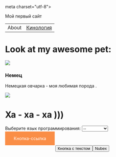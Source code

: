 <!DOCTYPE html>
<html>
 <head>
   meta charset="utf-8">
   <title>Кнопка ссылка</title>
   <style>
	       a.nubex {
	       color: #fff;
	       user-select: none; /* Убираем текстовое выделение */
	       text-decoration: none;	/* Убираем подчеркивание */
       	outline: none; /* Убираем контур вокруг ссылки */
	       background-color: #fa8e47; /* Цвет фона */
	       padding: 1em 2em; /* Отступ от текста до рамки */
	       }
        a.nubex:active {
       	background-color: #ee6206; /* Цвет кнопки при нажатии */
	       }
	       a.nubex:hover {
	       background-color: #f97f2e; /* Цвет кнопки при наведении курсора */
	       }
   </style
    
  <link rel="stylesheet" type="text/css" href="mystyle.css">
   <p>
      Мой первый сайт
  </p>
    <meta http-equiv="Content-Type" content="text/html; charset=windows-1251">
  
   <title>Test  site</title>


  <link rel="stylesheet" href="styles.css">
  <meta charset="utf-8">


</head>

<body>
 
<table border="0" cellpadding="0" cellspacing="0">

  <tbody>

   <tr>

   <td class="menu">About</td>

   <td class="menu"><a href="ii.html">Кинология</a></td>

   </tr>

   </tbody>
</table>
  <h1>Look at my awesome pet:</h1>
  <img class="picture"  src="https://litbro.ru/wp-content/uploads/2019/07/Uhod-za-nemetskoj-ovcharkoj-10.jpg">
  <div name="about">
      <h3 id="pet-name">Немец</h3>
                <p data-type="description">Немецкая овчарка - моя любимая  порода .</p>

  </div>
  <div id="innovation"><img src="https://memoteka.com/images/b/b0/%D0%A1%D0%BE%D0%B1%D0%B0%D0%BA%D0%B0%D1%83%D0%BB%D1%8B%D0%B1%D0%B0%D0%BA%D0%B02.png"></div>
  <div name="about">
	<h1 id="pet-name">   Ха - ха - ха )))</h1>
  <label for="dropdown">Выберите язык программирования:</label>
  <select id="dropdown" class="custom-select">
     <option selected>--</option>
     <option value="1">Python</option>
     <option value="2">Java</option>
     <option value="3">JavaScript</option>
  </select>
	
	
	
   <a href="#" class="nubex">Кнопка-ссылка</a>
 
   <p style="text-align: center"><button>Кнопка с текстом</button><input type="button" name="nubex" value="Nubex" />
   
 </body>
</html>
